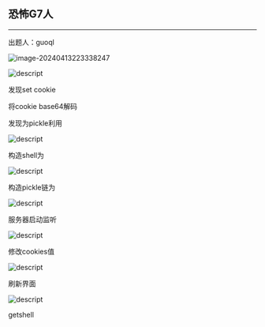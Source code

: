 ## 恐怖G7人

****

出题人：guoql

![image-20240413223338247](C:\Users\26272\AppData\Roaming\Typora\typora-user-images\image-20240413223338247.png)

![descript](C:/Users/26272/Pictures/media/50b8cf81d020d29a19dc9cf3ebb60d90.png)

发现set cookie

将cookie base64解码

发现为pickle利用

![descript](C:/Users/26272/Pictures/media/9c4b4ad8ab93c2a6bdd2810b09234978.png)

构造shell为

![descript](C:/Users/26272/Pictures/media/4878c909bc0d945bd83afb3278692ee1.png)

构造pickle链为

![descript](C:/Users/26272/Pictures/media/49a71f2e9361b8fc87ae585c0860983f.png)

服务器启动监听

![descript](C:/Users/26272/Pictures/media/225b9fd0c848b2f212b5985fd6361b7e.png)

修改cookies值

![descript](C:/Users/26272/Pictures/media/16ce9ba04cd2f467978dfaeae6f07d87.png)

刷新界面

![descript](C:/Users/26272/Pictures/media/bac69b8f615db2784e53d6238fde1e1e.png)

getshell

